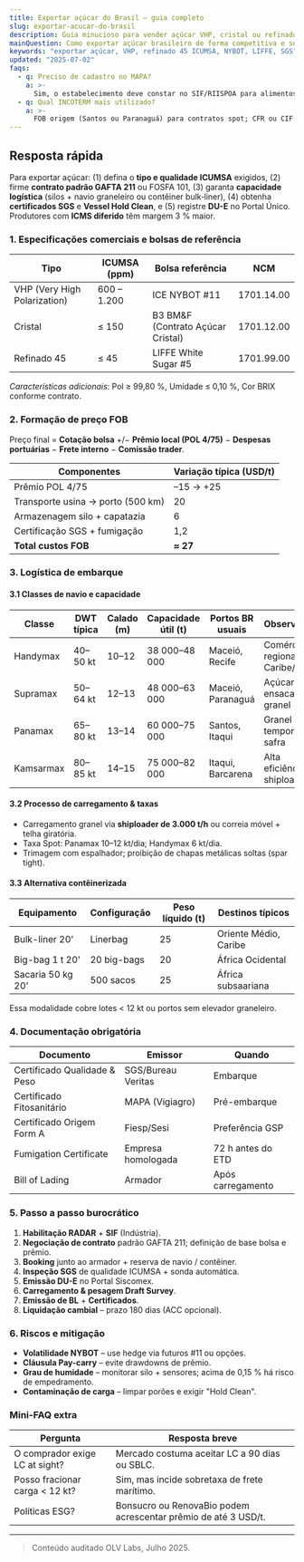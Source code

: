 ```yaml
---
title: Exportar açúcar do Brasil – guia completo
slug: exportar-acucar-do-brasil
description: Guia minucioso para vender açúcar VHP, cristal ou refinado no exterior, cobrindo qualidade ICUMSA, bolsas de referência, embarque e documentação.
mainQuestion: Como exportar açúcar brasileiro de forma competitiva e segura?
keywords: "exportar açúcar, VHP, refinado 45 ICUMSA, NYBOT, LIFFE, SGS"
updated: "2025-07-02"
faqs:
  - q: Preciso de cadastro no MAPA?
    a: >-
      Sim, o estabelecimento deve constar no SIF/RIISPOA para alimentos de origem vegetal.
  - q: Qual INCOTERM mais utilizado?
    a: >-
      FOB origem (Santos ou Paranaguá) para contratos spot; CFR ou CIF para programas anuais.
---
```


## Resposta rápida

Para exportar açúcar: (1) defina o **tipo e qualidade ICUMSA** exigidos, (2) firme **contrato padrão GAFTA 211** ou FOSFA 101, (3) garanta **capacidade logística** (silos + navio graneleiro ou contêiner bulk‐liner), (4) obtenha **certificados SGS** e **Vessel Hold Clean**, e (5) registre **DU-E** no Portal Único. Produtores com **ICMS diferido** têm margem 3 % maior.

### 1. Especificações comerciais e bolsas de referência

| Tipo | ICUMSA (ppm) | Bolsa referência | NCM |
| --- | --- | --- | --- |
| VHP (Very High Polarization) | 600 – 1.200 | ICE NYBOT #11 | 1701.14.00 |
| Cristal | ≤ 150 | B3 BM&F (Contrato Açúcar Cristal) | 1701.12.00 |
| Refinado 45 | ≤ 45 | LIFFE White Sugar #5 | 1701.99.00 |

*Características adicionais*: Pol ≥ 99,80 %, Umidade ≤ 0,10 %, Cor BRIX conforme contrato.

### 2. Formação de preço FOB

Preço final = **Cotação bolsa** +/− **Prêmio local (POL 4/75)** − **Despesas portuárias** − **Frete interno** − **Comissão trader**.

| Componentes | Variação típica (USD/t) |
| --- | --- |
| Prêmio POL 4/75 | –15 → +25 |
| Transporte usina → porto (500 km) | 20 |
| Armazenagem silo + capatazia | 6 |
| Certificação SGS + fumigação | 1,2 |
| **Total custos FOB** | **≈ 27** |

### 3. Logística de embarque

#### 3.1 Classes de navio e capacidade

| Classe | DWT típica | Calado (m) | Capacidade útil (t) | Portos BR usuais | Observações |
| --- | --- | --- | --- | --- | --- |
| Handymax | 40–50 kt | 10–12 | 38 000–48 000 | Maceió, Recife | Comércio regional Caribe/África |
| Supramax | 50–64 kt | 12–13 | 48 000–63 000 | Maceió, Paranaguá | Açúcar ensacado ou granel |
| Panamax | 65–80 kt | 13–14 | 60 000–75 000 | Santos, Itaqui | Granel VHP temporada safra |
| Kamsarmax | 80–85 kt | 14–15 | 75 000–82 000 | Itaqui, Barcarena | Alta eficiência shiploader |

#### 3.2 Processo de carregamento & taxas

* Carregamento granel via **shiploader de 3.000 t/h** ou correia móvel + telha giratória.
* Taxa Spot: Panamax 10–12 kt/dia; Handymax 6 kt/dia.
* Trimagem com espalhador; proibição de chapas metálicas soltas (spar tight).

#### 3.3 Alternativa contêinerizada

| Equipamento | Configuração | Peso líquido (t) | Destinos típicos |
| --- | --- | --- | --- |
| Bulk-liner 20' | Linerbag | 25 | Oriente Médio, Caribe |
| Big-bag 1 t 20' | 20 big-bags | 20 | África Ocidental |
| Sacaria 50 kg 20' | 500 sacos | 25 | África subsaariana |

Essa modalidade cobre lotes < 12 kt ou portos sem elevador graneleiro.

### 4. Documentação obrigatória

| Documento | Emissor | Quando |
| --- | --- | --- |
| Certificado Qualidade & Peso | SGS/Bureau Veritas | Embarque |
| Certificado Fitosanitário | MAPA (Vigiagro) | Pré-embarque |
| Certificado Origem Form A | Fiesp/Sesi | Preferência GSP |
| Fumigation Certificate | Empresa homologada | 72 h antes do ETD |
| Bill of Lading | Armador | Após carregamento |

### 5. Passo a passo burocrático

1. **Habilitação RADAR** + **SIF** (Indústria).  
2. **Negociação de contrato** padrão GAFTA 211; definição de base bolsa e prêmio.  
3. **Booking** junto ao armador + reserva de navio / contêiner.  
4. **Inspeção SGS** de qualidade ICUMSA + sonda automática.  
5. **Emissão DU-E** no Portal Siscomex.  
6. **Carregamento & pesagem Draft Survey**.  
7. **Emissão de BL** + **Certificados**.  
8. **Liquidação cambial** – prazo 180 dias (ACC opcional).

### 6. Riscos e mitigação

* **Volatilidade NYBOT** – use hedge via futuros #11 ou opções.  
* **Cláusula Pay-carry** – evite drawdowns de prêmio.  
* **Grau de humidade** – monitorar silo + sensores; acima de 0,15 % há risco de empedramento.  
* **Contaminação de carga** – limpar porões e exigir "Hold Clean".

### Mini-FAQ extra

| Pergunta | Resposta breve |
| --- | --- |
| O comprador exige LC at sight? | Mercado costuma aceitar LC a 90 dias ou SBLC. |
| Posso fracionar carga < 12 kt? | Sim, mas incide sobretaxa de frete marítimo. |
| Políticas ESG? | Bonsucro ou RenovaBio podem acrescentar prêmio de até 3 USD/t. |

---

> Conteúdo auditado OLV Labs, Julho 2025. 